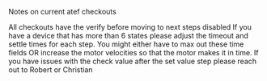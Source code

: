 Notes on current atef checkouts

All checkouts have the verify before moving to next steps disabled
If you have a device that has more than 6 states please adjust the timeout and settle times for each step. You might either have to max out these time fields OR increase the motor velocities so that the motor makes it in time. 
If you have issues with the check value after the set value step please reach out to Robert or Christian
